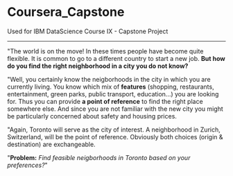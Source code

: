 # Coursera_Capstone
Used for IBM DataScience Course IX - Capstone Project

---

"The world is on the move! In these times people have become quite flexible. It is common to go to a different country to start a new job. **But how do you find the right neighborhood in a city you do not know?**

"Well, you certainly know the neigborhoods in the city in which you are currently living. You know which mix of **features** (shopping, restaurants, entertainment, green parks, public transport, education...) you are looking for. Thus you can provide **a point of reference** to find the right place somewhere else. And since you are not familiar with the new city you might be particularly concerned about safety and housing prices.

"Again, Toronto will serve as the city of interest. A neighborhood in Zurich, Switzerland, will be the point of reference. Obviously both choices (origin & destination) are exchangeable.

"**Problem:** *Find feasible neigborhoods in Toronto based on your preferences?*"
